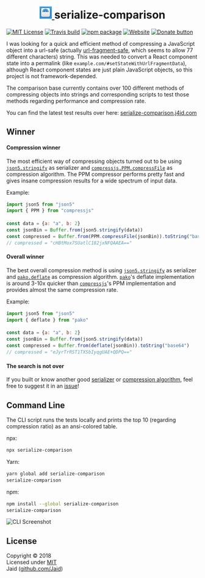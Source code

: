 <h1 align="center">
  <a href="https://serialize-comparison.j4id.com">
  <img src="./config/icon.png" alt="Logo">
  </a>
  serialize-comparison
</h1>

[![MIT License](https://img.shields.io/badge/license-MIT-brightgreen.svg)](./license.txt)
[![Travis build](https://travis-ci.org/Jaid/serialize-comparison.svg)](https://travis-ci.org/Jaid/serialize-comparison)
[![npm package](https://img.shields.io/npm/v/serialize-comparison.svg)](https://www.npmjs.com/package/serialize-comparison)
[![Website](https://img.shields.io/badge/page-j4id.com-blue.svg)](http://serialize-comparison.j4id.com)
[![Donate button](https://img.shields.io/badge/donate-PayPal-ff0080.svg)](https://www.paypal.com/cgi-bin/webscr?cmd=_s-xclick&hosted_button_id=RW8UHK5ZG3BX4)

I was looking for a quick and efficient method of compressing a JavaScript object into a url-safe (actually [url-fragment-safe](https://stackoverflow.com/a/2849800), which seems to allow 77 different characters) string. This was needed to convert a React component state into a permalink (like `example.com/#setStateWithUrlFragmentData`), although React component states are just plain JavaScript objects, so this project is not framework-depended.

The comparison base currently contains over 100 different methods of compressing objects into strings and corresponding scripts to test those methods regarding performance and compression rate.

You can find the latest test results over here: [serialize-comparison.j4id.com](https://serialize-comparison.j4id.com)

## Winner

#### Compression winner

The most efficient way of compressing objects turned out to be using [`json5.stringify`](https://github.com/json5/json5) as serializer and [`compressjs.PPM.compressFile`](https://github.com/cscott/compressjs/blob/master/lib/PPM.js) as compression algorithm. The PPM compressor performs pretty fast and gives insane compression results for a wide spectrum of input data.

Example:

```js
import json5 from "json5"
import { PPM } from "compressjs"

const data = {a: "a", b: 2}
const jsonBin = Buffer.from(json5.stringify(data))
const compressed = Buffer.from(PPM.compressFile(jsonBin)).toString("base64")
// compressed = "cHBtMox7SUatlC182jxNFQAAEA=="
```

#### Overall winner

The best overall compression method is using [`json5.stringify`](https://github.com/json5/json5) as serializer and [`pako.deflate`](http://nodeca.github.io/pako) as compression algorithm. [`pako`](https://github.com/nodeca/pako)'s deflate implementation is around 3-10x quicker than [`compressjs`](https://github.com/cscott/compressjs)'s PPM implementation and provides almost the same compression rate.

Example:

```js
import json5 from "json5"
import { deflate } from "pako"

const data = {a: "a", b: 2}
const jsonBin = Buffer.from(json5.stringify(data))
const compressed = Buffer.from(deflate(jsonBin)).toString("base64")
// compressed = "eJyrTrRST1TXSbIyqgUAE+QDPQ=="
```

#### The search is not over

If you built or know another good [serializer](./src/formatters.js) or [compression algorithm](./src/compressors.js), feel free to suggest it in an [issue](https://github.com/Jaid/serialize-comparison/issues)!

## Command Line

The CLI script runs the tests locally and prints the top 10 (regarding compression ratio) as an ansi-colored table.

npx:
```bash
npx serialize-comparison
```

Yarn:
```bash
yarn global add serialize-comparison
serialize-comparison
```

npm:
```bash
npm install --global serialize-comparison
serialize-comparison
```

![CLI Screenshot](https://i.imgur.com/X95JaYi.png)

## License

Copyright © 2018  
Licensed under [MIT](./license.txt)  
Jaid ([github.com/Jaid](https://github.com/Jaid))  
